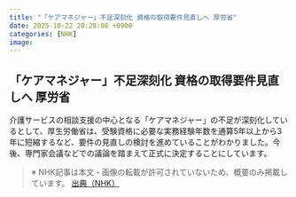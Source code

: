 ```yaml
---
title: "「ケアマネジャー」不足深刻化 資格の取得要件見直しへ 厚労省"
date: 2025-10-22 20:28:08 +0900
categories: [NHK]
image: 
---
```

## 「ケアマネジャー」不足深刻化 資格の取得要件見直しへ 厚労省

介護サービスの相談支援の中心となる「ケアマネジャー」の不足が深刻化しているとして、厚生労働省は、受験資格に必要な実務経験年数を通算5年以上から3年に短縮するなど、要件の見直しの検討を進めていることがわかりました。今後、専門家会議などでの議論を踏まえて正式に決定することにしています。

> ※ NHK記事は本文・画像の転載が許可されていないため、概要のみ掲載しています。
[出典（NHK）](http://www3.nhk.or.jp/news/html/20251023/k10014956331000.html)
